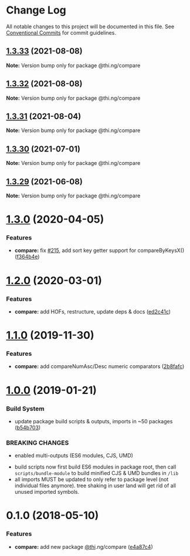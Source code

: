 # Change Log

All notable changes to this project will be documented in this file.
See [Conventional Commits](https://conventionalcommits.org) for commit guidelines.

## [1.3.33](https://github.com/thi-ng/umbrella/compare/@thi.ng/compare@1.3.32...@thi.ng/compare@1.3.33) (2021-08-08)

**Note:** Version bump only for package @thi.ng/compare





## [1.3.32](https://github.com/thi-ng/umbrella/compare/@thi.ng/compare@1.3.31...@thi.ng/compare@1.3.32) (2021-08-08)

**Note:** Version bump only for package @thi.ng/compare





## [1.3.31](https://github.com/thi-ng/umbrella/compare/@thi.ng/compare@1.3.30...@thi.ng/compare@1.3.31) (2021-08-04)

**Note:** Version bump only for package @thi.ng/compare





## [1.3.30](https://github.com/thi-ng/umbrella/compare/@thi.ng/compare@1.3.29...@thi.ng/compare@1.3.30) (2021-07-01)

**Note:** Version bump only for package @thi.ng/compare





## [1.3.29](https://github.com/thi-ng/umbrella/compare/@thi.ng/compare@1.3.28...@thi.ng/compare@1.3.29) (2021-06-08)

**Note:** Version bump only for package @thi.ng/compare





# [1.3.0](https://github.com/thi-ng/umbrella/compare/@thi.ng/compare@1.2.2...@thi.ng/compare@1.3.0) (2020-04-05)


### Features

* **compare:** fix [#215](https://github.com/thi-ng/umbrella/issues/215), add sort key getter support for compareByKeysX() ([f364b4e](https://github.com/thi-ng/umbrella/commit/f364b4e62dcd2ed13689a1ef97799cb53af3ef71))





# [1.2.0](https://github.com/thi-ng/umbrella/compare/@thi.ng/compare@1.1.4...@thi.ng/compare@1.2.0) (2020-03-01)


### Features

* **compare:** add HOFs, restructure, update deps & docs ([ed2c41c](https://github.com/thi-ng/umbrella/commit/ed2c41c120f6447b05022d74e510017a1f4a6257))





# [1.1.0](https://github.com/thi-ng/umbrella/compare/@thi.ng/compare@1.0.10...@thi.ng/compare@1.1.0) (2019-11-30)

### Features

* **compare:** add compareNumAsc/Desc numeric comparators ([2b8fafc](https://github.com/thi-ng/umbrella/commit/2b8fafc9eca040b649ade479203537bbd9ba54ef))

# [1.0.0](https://github.com/thi-ng/umbrella/compare/@thi.ng/compare@0.1.12...@thi.ng/compare@1.0.0) (2019-01-21)

### Build System

* update package build scripts & outputs, imports in ~50 packages ([b54b703](https://github.com/thi-ng/umbrella/commit/b54b703))

### BREAKING CHANGES

* enabled multi-outputs (ES6 modules, CJS, UMD)

- build scripts now first build ES6 modules in package root, then call
  `scripts/bundle-module` to build minified CJS & UMD bundles in `/lib`
- all imports MUST be updated to only refer to package level
  (not individual files anymore). tree shaking in user land will get rid of
  all unused imported symbols.

<a name="0.1.0"></a>
# 0.1.0 (2018-05-10)

### Features

* **compare:** add new package [@thi](https://github.com/thi).ng/compare ([e4a87c4](https://github.com/thi-ng/umbrella/commit/e4a87c4))
